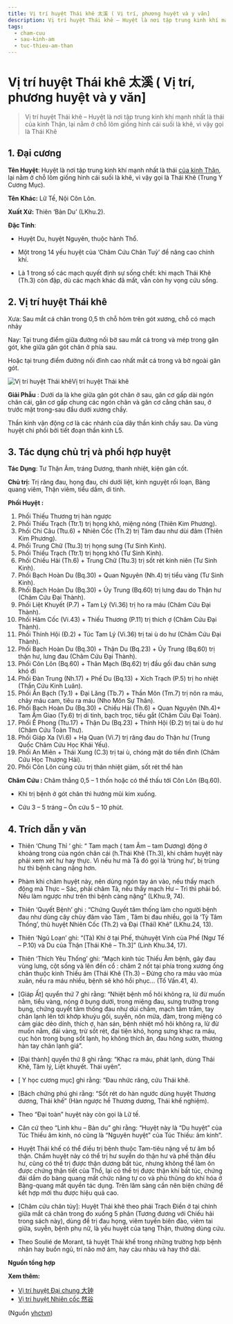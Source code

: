 ```yaml
---
title: Vị trí huyệt Thái khê 太溪 ( Vị trí, phương huyệt và y văn]
description: Vị trí huyệt Thái khê – Huyệt là nơi tập trung kinh khí mạnh nhất là thái của kinh Thận, lại nằm ở chỗ lõm giống hình cái suối là khê, vì vậy gọi là Thái Khê
tags:
  - cham-cuu
  - sau-kinh-am
  - tuc-thieu-am-than
---
```


# Vị trí huyệt Thái khê 太溪 ( Vị trí, phương huyệt và y văn] 

> Vị trí huyệt Thái khê – Huyệt là nơi tập trung kinh khí mạnh nhất là thái của kinh Thận, lại nằm ở chỗ lõm giống hình cái suối là khê, vì vậy gọi là Thái Khê

## 1. Đại cương

**Tên Huyệt**: Huyệt là nơi tập trung kinh khí mạnh nhất là thái [của kinh Thận](/yhctvn/kinh-tuc-thieu-am-than), lại nằm ở chỗ lõm giống hình cái suối là khê, vì vậy gọi là Thái Khê (Trung Y Cương Mục).

**Tên** **Khác:** Lữ Tế, Nội Côn Lôn.

**Xuất Xứ:** Thiên ‘Bản Du’ (LKhu.2).

**Đặc Tính**:

+ Huyệt Du, huyệt Nguyên, thuộc hành Thổ.

+ Một trong 14 yếu huyệt của ‘Châm Cứu Chân Tuỷ’ để nâng cao chính khí.

+ Là 1 trong số các mạch quyết định sự sống chết: khi mạch Thái Khê (Th.3) còn đập, dù các mạch khác đã mất, vẫn còn hy vọng cứu sống.

## 2. Vị trí huyệt Thái khê

Xưa: Sau mắt cá chân trong 0,5 th chỗ hỏm trên gót xương, chỗ có mạch nhảy

Nay: Tại trung điểm giữa đường nối bờ sau mắt cá trong và mép trong gân gót, khe giữa gân gót chân ở phía sau.

Hoặc tại trung điểm đường nối đỉnh cao nhất mắt cá trong và bờ ngoài gân gót.

![Vị trí huyệt Thái khê](/imgs/yhctvn/huyet-thai-khe.jpg)Vị trí huyệt Thái khê

**Giải Phẫu** : Dưới da là khe giữa gân gót chân ở sau, gân cơ gấp dài ngón chân cái, gân cơ gấp chung các ngón chân và gân cơ cẳng chân sau, ở trước mặt trong-sau đầu dưới xương chầy.

Thần kinh vận động cơ là các nhánh của dây thần kinh chầy sau. Da vùng huyệt chi phối bởi tiết đoạn thần kinh L5.

## 3. Tác dụng chủ trị và phối hợp huyệt

**Tác Dụng**: Tư Thận Âm, tráng Dương, thanh nhiệt, kiện gân cốt.

**Chủ trị:** Trị răng đau, họng đau, chi dưới liệt, kinh nguyệt rối loạn, Bàng quang viêm, Thận viêm, tiểu dầm, di tinh.

**Phối Huyệt :**

1. Phối Thiếu Thương trị hàn ngược
2. Phối Thiếu Trạch (Ttr.1) trị họng khô, miệng nóng (Thiên Kim Phương).
3. Phối Chi Câu (Ttu.6) + Nhiên Cốc (Th.2) trị Tâm đau như dùi đâm (Thiên Kim Phương).
4. Phối Trung Chữ (Ttu.3) trị họng sưng (Tư Sinh Kinh).
5. Phối Thiếu Trạch (Ttr.1) trị họng khô (Tư Sinh Kinh).
6. Phối Chiếu Hải (Th.6) + Trung Chữ (Ttu.3) trị sốt rét kinh niên (Tư Sinh Kinh).
7. Phối Bạch Hoàn Du (Bq.30) + Quan Nguyên (Nh.4) trị tiểu vàng (Tư Sinh Kinh).
8. Phối Bạch Hoàn Du (Bq.30) + Ủy Trung (Bq.60) trị lưng đau do Thận hư (Châm Cứu Đại Thành).
9. Phối Liệt Khuyết (P.7) + Tam Lý (Vi.36) trị ho ra máu (Châm Cứu Đại Thành).
10. Phối Hãm Cốc (Vi.43) + Thiếu Thương (P.11) trị thích ợ (Châm Cứu Đại Thành).
11. Phối Thính Hội (Đ.2) + Túc Tam Lý (Vi.36) trị tai ù do hư (Châm Cứu Đại Thành).
12. Phối Bạch Hoàn Du (Bq.30) + Thận Du (Bq.23) + Ủy Trung (Bq.60) trị thận hư, lưng đau (Châm Cứu Đại Thành).
13. Phối Côn Lôn (Bq.60) + Thân Mạch (Bq.62) trị đầu gối đau chân sưng khó đi
14. Phối Đàn Trung (Nh.17) + Phế Du (Bq.13) + Xích Trạch (P.5) trị ho nhiệt (Thần Cứu Kinh Luân).
15. Phối Ẩn Bạch (Ty.1) + Đại Lăng (Tb.7) + Thần Môn (Tm.7) trị nôn ra máu, chảy máu cam, tiêu ra máu (Nho Môn Sự Thân).
16. Phối Bạch Hoàn Du (Bq.30) + Chiếu Hải (Th.6) + Quan Nguyên (Nh.4)+ Tam Âm Giao (Ty.6) trị di tinh, bạch trọc, tiểu gắt (Châm Cứu Đại Toàn).
17. Phối Ế Phong (Ttu.17) + Thận Du (Bq.23) + Thính Hội (Đ.2) trị tai ù do hư (Châm Cứu Toàn Thư).
18. Phối Giáp Xa (Vi.6) + Hạ Quan (Vi.7) trị răng đau do Thận hư (Trung Quốc Châm Cứu Học Khái Yếu).
19. Phối An Miên + Thái Xung (C.3) trị tai ù, chóng mặt do tiền đình (Châm Cứu Học Thượng Hải).
20. Phối Côn Lôn cùng cứu trị thân nhiệt giảm, sốt rét thể hàn

**Châm Cứu :** Châm thẳng 0,5 – 1 thốn hoặc có thể thấu tới Côn Lôn (Bq.60).

+ Khi trị bệnh ở gót chân thì hướng mũi kim xuống.

+ Cứu 3 – 5 tráng – Ôn cứu 5 – 10 phút.

## 4. Trích dẫn y văn

+ Thiên ‘Chung Thỉ ‘ ghi: “ Tam mạch ( tam Âm – tam Dương) động ở khoảng trong của ngón chân cái (h.Thái Khê (Th.3), khi châm huyệt này phải xem xét hư hay thực. Vì nếu hư mà Tả đó gọi là ‘trùng hư’, bị trùng hư thì bệnh càng nặng hơn.

+ Phàm khi châm huyệt này, nên dùng ngón tay án vào, nếu thấy mạch động mà Thực – Sác, phải châm Tả, nếu thấy mạch Hư – Trì thì phải bổ. Nếu làm ngược như trên thì bệnh càng nặng” (LKhu.9, 74).

+ Thiên ‘Quyết Bệnh’ ghi : “Chứng Quyết tâm thống làm cho người bệnh đau như dùng cây chùy đâm vào Tâm , Tâm bị đau nhiều, gọi là ‘Tỳ Tâm Thống’, thủ huyệt Nhiên Cốc (Th.2) và Đại (Thái) Khê” (LKhu.24, 13).

+ Thiên ‘Ngũ Loạn’ ghi: “(Tà) Khí ở tại Phế, thủhuyệt Vinh của Phế (Ngư Tế – P.10) và Du của Thận [Thái Khê – Th.3]” (Linh Khu.34, 17).

+ Thiên ‘Thích Yêu Thống’ ghi: “Mạch kinh túc Thiếu Âm bệnh, gây đau vùng lưng, cột sống và lên đến cổ : châm 2 nốt tại phía trong xương ống chân thuộc kinh Thiếu âm (Thái Khê (Th.3) – Đừng cho ra máu vào mùa xuân, nếu ra máu nhiều, bệnh sẽ khó hồi phục… (Tố Vấn.41, 4).

+ [Giáp Ất] quyển thứ 7 ghi rằng: “Nhiệt bệnh mồ hôi không ra, lừ đừ muốn nằm, tiểu vàng, nóng ở bụng dưới, trong miệng đau, sưng trưởng trong bụng, chứng quyết tâm thống đau như dùi châm, mạch tâm trầm, tay chân lạnh lên tới khớp khuỷu gối, suyễn, nôn mửa, đàm, trong miệng có cảm giác dẻo dính, thích ợ, hàn sán, bệnh nhiệt mồ hôi không ra, lừ đừ muốn nằm, đái vàng, trừ sốt rét, đại tiện khó, họng sưng khạc ra máu, cục hòn trong bụng sốt lạnh, họ không thích ăn, đau hông sườn, thương hàn tay chân lạnh giá”. 

+ [Đại thành] quyển thứ 8 ghi rằng: “Khạc ra máu, phát lạnh, dùng Thái Khê, Tâm lý, Liệt khuyết. Thái uyên”. 

+ [ Y học cương mục] ghi rằng: “Đau nhức răng, cứu Thái khê. 

+ [Bách chứng phú ghi rằng: “Sốt rét do hàn ngước dùng huyệt Thương dương, Thái khế” (Hàn ngược hề Thương dương, Thái khế nghiệm).

+ Theo “Đại toàn” huyệt này còn gọi là Lữ tế.

+ Căn cứ theo “Linh khu – Bản du” ghi rằng: “Huyệt này là “Du huyệt” của Túc Thiếu âm kinh, nó cũng là “Nguyên huyệt” của Túc Thiếu: âm kinh”.

+ Huyệt Thái khế có thể điều trị bệnh thuộc Tam-tiêu nặng về tư âm bổ thận. Chấm huyệt này có thể trị hư suyễn do thận hư và phế thận đều hư, cũng có thể trị được thận dương bất túc, nhưng không thể làm ôn được chứng thận tiết của Thổ, lại có thể trị được thận khí bất túc, chứng đái dầm do bàng quang mất chức năng tự co và phù thũng do khí hóa ở Bàng-quang mất quyền tác dụng. Trên lâm sàng cần nên biện chứng để kết hợp mới thu được hiệu quả cao.

+ [Châm cứu chân tủy]: Huyệt Thái khê theo phái Trạch Điền ở tại chính giữa mắt cá chân trong đo xuống 5 phân (Tương đương với Chiếu hải trong sách này), dùng để trị đau họng, viêm tuyến biên đào, viêm tai giữa, suyễn, bệnh phụ nữ, là yếu huyệt của tạng Thận, thường dùng cứu.

+ Theo Soulié de Morant, tả huyệt Thái khế trong những trường hợp bệnh nhân hay buồn ngủ, trí não mờ ám, hay càu nhàu và hay thở dài.

**Nguồn tổng hợp**

**Xem thêm:**

* [Vị trí huyệt Đại chung 大钟](/yhctvn/vi-tri-huyet-dai-chung-%e5%a4%a7%e9%92%9f)
* [Vị trí huyệt Nhiên cốc 然谷](/yhctvn/vi-tri-huyet-nhien-coc-%e7%84%b6%e8%b0%b7)

(Nguồn <a href="https://yhctvn.com/vi-tri-huyet-thai-khe-太溪/" target="_blank">yhctvn</a>)
